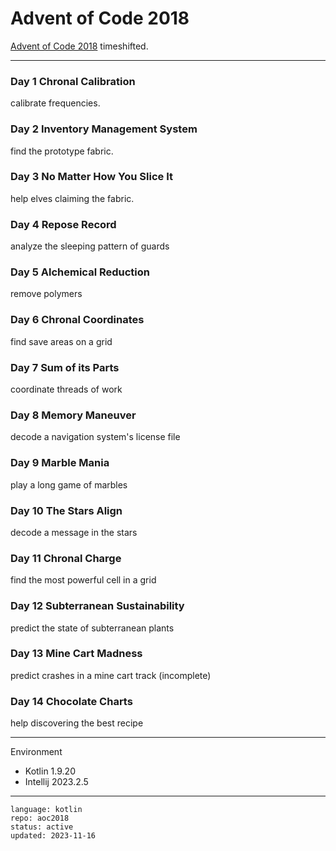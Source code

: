 # Advent of Code 2018

[Advent of Code 2018] timeshifted.

[Advent of Code 2018]:https://adventofcode.com/2018

---

### Day 1 Chronal Calibration

calibrate frequencies.

### Day 2 Inventory Management System

find the prototype fabric.

### Day 3 No Matter How You Slice It

help elves claiming the fabric.

### Day 4 Repose Record

analyze the sleeping pattern of guards

### Day 5 Alchemical Reduction

remove polymers

### Day 6 Chronal Coordinates

find save areas on a grid

### Day 7 Sum of its Parts

coordinate threads of work

### Day 8  Memory Maneuver

decode a navigation system's license file

### Day 9 Marble Mania

play a long game of marbles

### Day 10 The Stars Align

decode a message in the stars

### Day 11 Chronal Charge

find the most powerful cell in a grid

### Day 12 Subterranean Sustainability

predict the state of subterranean plants

### Day 13 Mine Cart Madness

predict crashes in a mine cart track (incomplete)

### Day 14 Chocolate Charts

help discovering the best recipe

---

Environment

- Kotlin 1.9.20
- Intellij 2023.2.5

---

```
language: kotlin
repo: aoc2018
status: active
updated: 2023-11-16
```